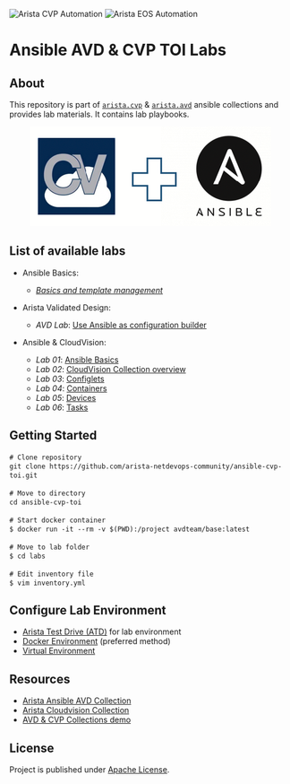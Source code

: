 ![Arista CVP Automation](https://img.shields.io/badge/Arista-CVP%20Automation-blue) ![Arista EOS Automation](https://img.shields.io/badge/Arista-EOS%20Automation-blue)

# Ansible AVD & CVP TOI Labs

## About

This repository is part of [`arista.cvp`](https://github.com/aristanetworks/ansible-cvp) & [`arista.avd`](https://github.com/aristanetworks/ansible-avd) ansible collections and provides lab materials. It contains lab playbooks.

<p align="center">
  <img src='docs/imgs/cv_ansible_logo.png' alt='Arista CloudVision and Ansible'/>
</p>

## List of available labs

- Ansible Basics:
  - [_Basics and template management_](ansible-basics/)

- Arista Validated Design:
  - _AVD Lab_: [Use Ansible as configuration builder](avd)

- Ansible & CloudVision:
  - _Lab 01_: [Ansible Basics](labs/lab01-ansible-basics)
  - _Lab 02_: [CloudVision Collection overview](labs/lab02-arista.cvp-overview)
  - _Lab 03_: [Configlets](labs/lab03-cv-configlets)
  - _Lab 04_: [Containers](labs/lab04-cv-containers)
  - _Lab 05_: [Devices](labs/lab05-cv-device)
  - _Lab 06_: [Tasks](labs/lab05-cv-tasks)

## Getting Started

```shell
# Clone repository
git clone https://github.com/arista-netdevops-community/ansible-cvp-toi.git

# Move to directory
cd ansible-cvp-toi

# Start docker container
$ docker run -it --rm -v $(PWD):/project avdteam/base:latest

# Move to lab folder
$ cd labs

# Edit inventory file
$ vim inventory.yml
```

## Configure Lab Environment

- [Arista Test Drive (ATD)](docs/atd-setup.md) for lab environment
- [Docker Environment](docs/docker-setup.md) (preferred method)
- [Virtual Environment](docs/venv-setup.md)

## Resources

- [Arista Ansible AVD Collection](https://github.com/aristanetworks/ansible-avd)
- [Arista Cloudvision Collection](https://github.com/aristanetworks/ansible-cvp)
- [AVD & CVP Collections demo](https://github.com/arista-netdevops-community/ansible-avd-cloudvision-demo)

## License

Project is published under [Apache License]().